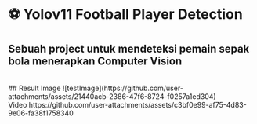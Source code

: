 # ⚽ Yolov11 Football Player Detection
Sebuah project untuk mendeteksi pemain sepak bola menerapkan Computer Vision
<br>
---
<br>
## Result
Image
![testImage](https://github.com/user-attachments/assets/21440acb-2386-47f6-8724-f0257a1ed304)

<br>
Video
https://github.com/user-attachments/assets/c3bf0e99-af75-4d83-9e06-fa38f1758340

